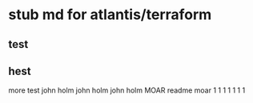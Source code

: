 # stub md for atlantis/terraform
## test
## hest

more test
john holm john holm john holm
MOAR readme
moar
1
1
1
1
1
1
1
